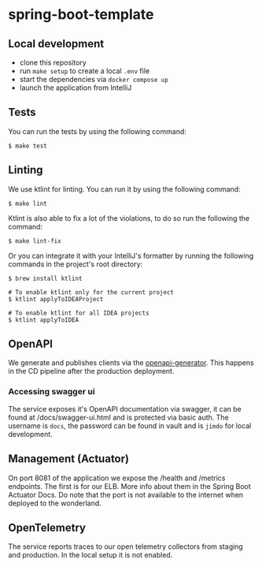 # spring-boot-template

## Local development

- clone this repository
- run `make setup` to create a local `.env` file
- start the dependencies via `docker compose up`
- launch the application from IntelliJ

## Tests

You can run the tests by using the following command:
```shell
$ make test
```

## Linting

We use ktlint for linting. You can run it by using the following command:
```shell
$ make lint
```

Ktlint is also able to fix a lot of the violations, to do so run the following the command:
```shell
$ make lint-fix
```

Or you can integrate it with your IntelliJ's formatter by running the following commands in the project's root directory:

```shell
$ brew install ktlint

# To enable ktlint only for the current project
$ ktlint applyToIDEAProject

# To enable ktlint for all IDEA projects
$ ktlint applyToIDEA
```

## OpenAPI

We generate and publishes clients via the [openapi-generator](https://www.github.com/Jimdo/openapi-generator).
This happens in the CD pipeline after the production deployment.

### Accessing swagger ui

The service exposes it's OpenAPI documentation via swagger, it can be found at /docs/swagger-ui.html
and is protected via basic auth. The username is `docs`, the password can be found in vault and is `jimdo` for local development.

## Management (Actuator)
On port 8081 of the application we expose the /health and /metrics endpoints.
The first is for our ELB. More info about them in the Spring Boot Actuator Docs.
Do note that the port is not available to the internet when deployed to the wonderland.

## OpenTelemetry
The service reports traces to our open telemetry collectors from staging and production.
In the local setup it is not enabled.
